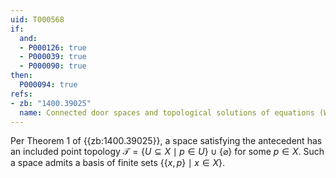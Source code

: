 ```yaml
---
uid: T000568
if:
  and:
  - P000126: true
  - P000039: true
  - P000090: true
then:
  P000094: true
refs:
- zb: "1400.39025"
  name: Connected door spaces and topological solutions of equations (Wu, Wang, Zhang)
---
```

Per Theorem 1 of {{zb:1400.39025}}, a space satisfying the antecedent has an included point topology $\mathcal T=\{U\subseteq X\mid p\in U\}\cup\{\varnothing\}$ for some $p\in X$.
Such a space admits a basis of finite sets $\{\{x,p\}\mid x\in X\}$.
